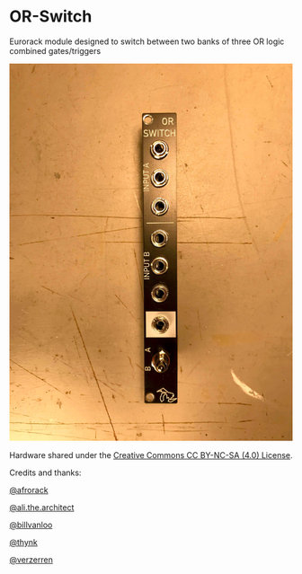 # OR-Switch
Eurorack module designed to switch between two banks of three OR logic combined gates/triggers

![photo of module](https://github.com/NorthCoastModularCollective/OR-Switch/blob/master/media/photo.jpg)

Hardware shared under the [Creative Commons CC BY-NC-SA (4.0) License](https://creativecommons.org/licenses/by-nc-sa/4.0/). 

Credits and thanks:

[@afrorack](https://www.instagram.com/afrorack/)

[@ali.the.architect](https://www.instagram.com/ali.the.architect/)

[@billvanloo](https://www.instagram.com/billvanloo/)

[@thynk](https://www.instagram.com/thynk/)

[@verzerren](https://www.instagram.com/verzerren/)
